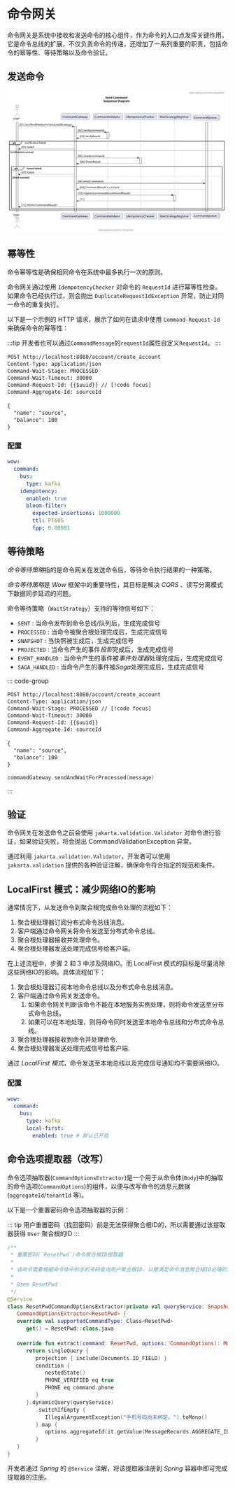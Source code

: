 # 命令网关

命令网关是系统中接收和发送命令的核心组件，作为命令的入口点发挥关键作用。
它是命令总线的扩展，不仅负责命令的传递，还增加了一系列重要的职责，包括命令的幂等性、等待策略以及命令验证。

## 发送命令

![发送命令 - 命令网关](../public/images/command-gateway/send-command.svg)

## 幂等性

命令幂等性是确保相同命令在系统中最多执行一次的原则。

命令网关通过使用 `IdempotencyChecker` 对命令的 `RequestId` 进行幂等性检查。
如果命令已经执行过，则会抛出 `DuplicateRequestIdException` 异常，防止对同一命令的重复执行。

以下是一个示例的 HTTP 请求，展示了如何在请求中使用 `Command-Request-Id` 来确保命令的幂等性：

:::tip
开发者也可以通过`CommandMessage`的`requestId`属性自定义`RequestId`。
:::

```http request
POST http://localhost:8080/account/create_account
Content-Type: application/json
Command-Wait-Stage: PROCESSED
Command-Wait-Timeout: 30000
Command-Request-Id: {{$uuid}} // [!code focus]
Command-Aggregate-Id: sourceId

{
  "name": "source",
  "balance": 100
}
```

### 配置

```yaml {5-10}
wow:
  command:
    bus:
      type: kafka
    idempotency:
      enabled: true
      bloom-filter:
        expected-insertions: 1000000
        ttl: PT60S
        fpp: 0.00001
```


## 等待策略

*命令等待策略*指的是命令网关在发送命令后，等待命令执行结果的一种策略。

*命令等待策略*是 _Wow_ 框架中的重要特性，其目标是解决 _CQRS_ 、读写分离模式下数据同步延迟的问题。

命令等待策略（`WaitStrategy`）支持的等待信号如下：

- `SENT` : 当命令发布到命令总线/队列后，生成完成信号
- `PROCESSED` : 当命令被聚合根处理完成后，生成完成信号
- `SNAPSHOT` : 当快照被生成后，生成完成信号
- `PROJECTED` : 当命令产生的事件*投影*完成后，生成完成信号
- `EVENT_HANDLED` : 当命令产生的事件被*事件处理器*处理完成后，生成完成信号
- `SAGA_HANDLED` : 当命令产生的事件被*Saga*处理完成后，生成完成信号

::: code-group
```http request
POST http://localhost:8080/account/create_account
Content-Type: application/json
Command-Wait-Stage: PROCESSED // [!code focus]
Command-Wait-Timeout: 30000
Command-Request-Id: {{$uuid}}
Command-Aggregate-Id: sourceId

{
  "name": "source",
  "balance": 100
}
```

```kotlin {1}
commamdGateway.sendAndWaitForProcessed(message)
```
:::

## 验证

命令网关在发送命令之前会使用 `jakarta.validation.Validator` 对命令进行验证，如果验证失败，将会抛出 CommandValidationException 异常。

通过利用 `jakarta.validation.Validator`，开发者可以使用 `jakarta.validation` 提供的各种验证注解，确保命令符合指定的规范和条件。

## LocalFirst 模式：减少网络IO的影响

通常情况下，从发送命令到聚合根完成命令处理的流程如下：

1. 聚合根处理器订阅分布式命令总线消息。
2. 客户端通过命令网关将命令发送至分布式命令总线。
3. 聚合根处理器接收并处理命令。
4. 聚合根处理器发送处理完成信号给客户端。

在上述流程中，步骤 2 和 3 中涉及网络IO。而 LocalFirst 模式的目标是尽量消除这些网络IO的影响。具体流程如下：

1. 聚合根处理器订阅本地命令总线以及分布式命令总线消息。
2. 客户端通过命令网关发送命令。
   1. 如果命令网关判断该命令不能在本地服务实例处理，则将命令发送至分布式命令总线。
   2. 如果可以在本地处理，则将命令同时发送至本地命令总线和分布式命令总线。
3. 聚合根处理器接收到命令并处理命令.
4. 聚合根处理器发送处理完成信号给客户端.

通过 _LocalFirst 模式_，命令发送至本地总线以及完成信号通知均不需要网络IO。

### 配置

```yaml {5-6}
wow:
  command:
    bus:
      type: kafka
      local-first:
        enabled: true # 默认已开启
```

## 命令选项提取器（改写）

命令选项抽取器(`CommandOptionsExtractor`)是一个用于从命令体(`Body`)中的抽取的命令选项(`CommandOptions`)的组件，以便与改写命令的消息元数据(`aggregateId`/`tenantId` 等)。

以下是一个重置密码命令选项抽取器的示例：

::: tip
用户重置密码（找回密码）前是无法获得聚合根ID的，所以需要通过该提取器获得 `User` 聚合根的ID
:::

```kotlin
/**
 * 重置密码(`ResetPwd`)命令聚合根ID提取器
 *
 * 该命令需要根据命令体中的手机号码查询用户聚合根ID，以便满足命令消息聚合根ID必填的要求。
 *
 * @see ResetPwd
 */
@Service
class ResetPwdCommandOptionsExtractor(private val queryService: SnapshotQueryService<UserState>) :
   CommandOptionsExtractor<ResetPwd> {
   override val supportedCommandType: Class<ResetPwd>
      get() = ResetPwd::class.java

   override fun extract(command: ResetPwd, options: CommandOptions): Mono<CommandOptions> {
      return singleQuery {
         projection { include(Documents.ID_FIELD) }
         condition {
            nestedState()
            PHONE_VERIFIED eq true
            PHONE eq command.phone
         }
      }.dynamicQuery(queryService)
         .switchIfEmpty {
            IllegalArgumentException("手机号码尚未绑定。").toMono()
         }.map {
            options.aggregateId(it.getValue(MessageRecords.AGGREGATE_ID))
         }
   }
}
```

开发者通过 _Spring_ 的 `@Service` 注解，将该提取器注册到 _Spring_ 容器中即可完成提取器的注册。